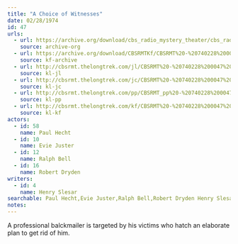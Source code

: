 ```yaml
---
title: "A Choice of Witnesses"
date: 02/28/1974
id: 47
urls: 
  - url: https://archive.org/download/cbs_radio_mystery_theater/cbs_radio_mystery_theater-0001-0050.zip/cbs_radio_mystery_theater-0001-0050%2Fcbsrmt_0047_a_choice_of_witnesses.mp3
    source: archive-org
  - url: https://archive.org/download/CBSRMTKf/CBSRMT%20-%20740228%200047%20A%20Choice%20Of%20Witnesses_kf.mp3
    source: kf-archive
  - url: http://cbsrmt.thelongtrek.com/jl/CBSRMT%20-%20740228%200047%20A%20Choice%20Of%20Witnesses_jl.mp3
    source: kl-jl
  - url: http://cbsrmt.thelongtrek.com/jc/CBSRMT%20-%20740228%200047%20Choice%20Of%20Witnesses%20vbr%20kb_jc.mp3
    source: kl-jc
  - url: http://cbsrmt.thelongtrek.com/pp/CBSRMT_pp%20-%20740228%200047%20A%20Choice%20of%20Witnesses.mp3
    source: kl-pp
  - url: http://cbsrmt.thelongtrek.com/kf/CBSRMT%20-%20740228%200047%20A%20Choice%20Of%20Witnesses_kf.mp3
    source: kl-kf
actors:  
  - id: 58
    name: Paul Hecht  
  - id: 10
    name: Evie Juster  
  - id: 12
    name: Ralph Bell  
  - id: 16
    name: Robert Dryden
writers:  
  - id: 4
    name: Henry Slesar
searchable: Paul Hecht,Evie Juster,Ralph Bell,Robert Dryden Henry Slesar
notes:  
---
```

A professional balckmailer is targeted by his victims who hatch an elaborate plan to get rid of him.